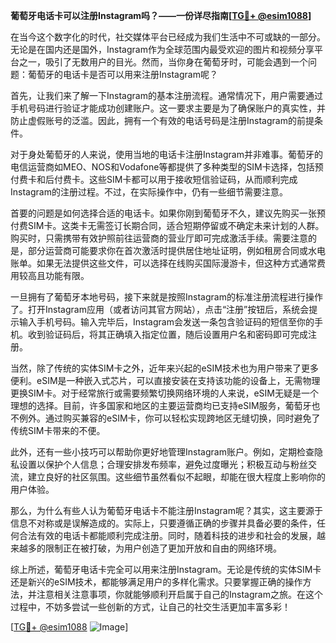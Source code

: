 **葡萄牙电话卡可以注册Instagram吗？——一份详尽指南[[TG💪+ @esim1088](https://t.me/s/esim1088)]**

在当今这个数字化的时代，社交媒体平台已经成为我们生活中不可或缺的一部分。无论是在国内还是国外，Instagram作为全球范围内最受欢迎的图片和视频分享平台之一，吸引了无数用户的目光。然而，当你身在葡萄牙时，可能会遇到一个问题：葡萄牙的电话卡是否可以用来注册Instagram呢？

首先，让我们来了解一下Instagram的基本注册流程。通常情况下，用户需要通过手机号码进行验证才能成功创建账户。这一要求主要是为了确保账户的真实性，并防止虚假账号的泛滥。因此，拥有一个有效的电话号码是注册Instagram的前提条件。

对于身处葡萄牙的人来说，使用当地的电话卡注册Instagram并非难事。葡萄牙的电信运营商如MEO、NOS和Vodafone等都提供了多种类型的SIM卡选择，包括预付费卡和后付费卡。这些SIM卡都可以用于接收短信验证码，从而顺利完成Instagram的注册过程。不过，在实际操作中，仍有一些细节需要注意。

首要的问题是如何选择合适的电话卡。如果你刚到葡萄牙不久，建议先购买一张预付费SIM卡。这类卡无需签订长期合同，适合短期停留或不确定未来计划的人群。购买时，只需携带有效护照前往运营商的营业厅即可完成激活手续。需要注意的是，部分运营商可能要求你在首次激活时提供居住地址证明，例如租房合同或水电账单。如果无法提供这些文件，可以选择在线购买国际漫游卡，但这种方式通常费用较高且功能有限。

一旦拥有了葡萄牙本地号码，接下来就是按照Instagram的标准注册流程进行操作了。打开Instagram应用（或者访问其官方网站），点击“注册”按钮后，系统会提示输入手机号码。输入完毕后，Instagram会发送一条包含验证码的短信至你的手机。收到验证码后，将其正确填入指定位置，随后设置用户名和密码即可完成注册。

当然，除了传统的实体SIM卡之外，近年来兴起的eSIM技术也为用户带来了更多便利。eSIM是一种嵌入式芯片，可以直接安装在支持该功能的设备上，无需物理更换SIM卡。对于经常旅行或需要频繁切换网络环境的人来说，eSIM无疑是一个理想的选择。目前，许多国家和地区的主要运营商均已支持eSIM服务，葡萄牙也不例外。通过购买兼容的eSIM卡，你可以轻松实现跨地区无缝切换，同时避免了传统SIM卡带来的不便。

此外，还有一些小技巧可以帮助你更好地管理Instagram账户。例如，定期检查隐私设置以保护个人信息；合理安排发布频率，避免过度曝光；积极互动与粉丝交流，建立良好的社区氛围。这些细节虽然看似不起眼，却能在很大程度上影响你的用户体验。

那么，为什么有些人认为葡萄牙电话卡不能注册Instagram呢？其实，这主要源于信息不对称或是误解造成的。实际上，只要遵循正确的步骤并具备必要的条件，任何合法有效的电话卡都能顺利完成注册。同时，随着科技的进步和社会的发展，越来越多的限制正在被打破，为用户创造了更加开放和自由的网络环境。

综上所述，葡萄牙电话卡完全可以用来注册Instagram。无论是传统的实体SIM卡还是新兴的eSIM技术，都能够满足用户的多样化需求。只要掌握正确的操作方法，并注意相关注意事项，你就能够顺利开启属于自己的Instagram之旅。在这个过程中，不妨多尝试一些创新的方式，让自己的社交生活更加丰富多彩！

[[TG💪+ @esim1088](https://t.me/s/esim1088) ![Image](https://i.postimg.cc/4NQfJmqS/Snipaste-2025-05-13-00-14-12.png)]